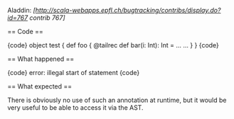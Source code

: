 Aladdin: *[http://scala-webapps.epfl.ch/bugtracking/contribs/display.do?id=767 contrib 767]*

== Code ==

{code}
object test {
  def foo {
    @tailrec def bar(i: Int): Int = ...
    ...
  }
}
{code}

== What happened ==

{code}
error: illegal start of statement 
{code}

== What expected ==

There is obviously no use of such an annotation at runtime, but it would be very useful to be able to access it via the AST.


